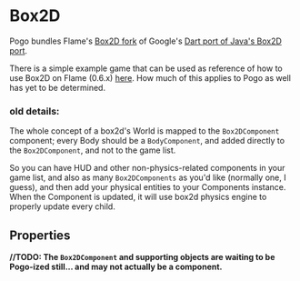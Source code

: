 # Box2D

Pogo bundles Flame's [Box2D fork](https://github.com/flame-engine/box2d.dart) of Google's [Dart port of Java's Box2D port](https://github.com/google/box2d.dart).

There is a simple example game that can be used as reference of how to use Box2D on Flame (0.6.x) [here](https://github.com/feroult/haunt).  How much of this applies to Pogo as well has yet to be determined.

### old details:

The whole concept of a box2d's World is mapped to the `Box2DComponent` component; every Body should be a `BodyComponent`, and added directly to the `Box2DComponent`, and not to the game list.

So you can have HUD and other non-physics-related components in your game list, and also as many `Box2DComponents` as you'd like (normally one, I guess), and then add your physical entities to your Components instance. When the Component is updated, it will use box2d physics engine to properly update every child.

## Properties

**//TODO: The `Box2DComponent` and supporting objects are waiting to be Pogo-ized still... and may not actually be a component.**

